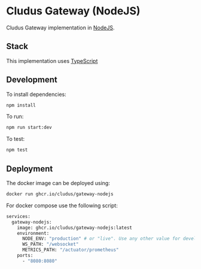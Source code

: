 # Cludus Gateway (NodeJS)

Cludus Gateway implementation in [NodeJS](https://nodejs.org/).

## Stack

This implementation uses [TypeScript](https://www.typescriptlang.org/)

## Development

To install dependencies:

```bash
npm install
```

To run:

```bash
npm run start:dev
```

To test:

```bash
npm test
```

## Deployment

The docker image can be deployed using:

```bash
docker run ghcr.io/cludus/gateway-nodejs
```

For docker compose use the following script:

```bash
services:
  gateway-nodejs:
    image: ghcr.io/cludus/gateway-nodejs:latest
    environment:
      NODE_ENV: "production" # or "live". Use any other value for development purposes (debug level logs).
      WS_PATH: "/websocket"
      METRICS_PATH: "/actuator/prometheus"
    ports:
      - "8080:8080"
```
